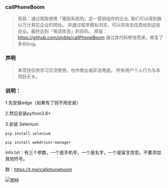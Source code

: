 ### callPhoneBoom
> 思路：通过爬取使用「莆田系医院」这一营销组件的企业, 我们可以得到数以万计真实企业的网址。 并通过程序模拟浏览，可以将攻击信息给到这些企业。最终达到「电话攻击」的目的。
> 原版：https://github.com/olyble/callPhoneBoom  通过其代码修改而来，修复了多处bug。
### 声明
> 本项目仅供学习交流使用，勿作商业或非法用途。
> 所有用户个人行为与本项目无关。



### 说明：

1.先安装edge（如果有了则不用安装）

2.然后安装python3.8+

3.安装 Selenium

	pip install selenium
 
	pip install webdriver-manager
 

info.txt：有三个参数，一个是手机号，一个是名字，一个是留言信息。不要添加其他符号。


群：https://t.me/callphoneboom


![图标]([https://csdnimg.cn/cdn/content-toolbar/csdn-logo_.png?v=20190924.1](https://csdnimg.cn/cdn/content-toolbar/csdn-logo_.png?v=20190924.1](https://camo.githubusercontent.com/da5dfc011098a1e6059746a9deb41a4f85f732ffc1701a5a14c68b2a4b02321c/68747470733a2f2f7265732e636c6f7564696e6172792e636f6d2f64786c3169646c72352f696d6167652f75706c6f61642f76313637353234373935382f323032332f30322f63653138313431396162393166333235616332303865313838393034353338612e706e67)https://camo.githubusercontent.com/da5dfc011098a1e6059746a9deb41a4f85f732ffc1701a5a14c68b2a4b02321c/68747470733a2f2f7265732e636c6f7564696e6172792e636f6d2f64786c3169646c72352f696d6167652f75706c6f61642f76313637353234373935382f323032332f30322f63653138313431396162393166333235616332303865313838393034353338612e706e67) "图标")

